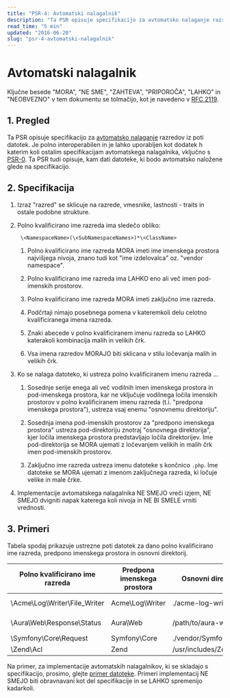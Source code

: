 ```yaml
---
title: "PSR-4: Avtomatski nalagalnik"
description: "Ta PSR opisuje specifikacijo za avtomatsko nalaganje razredov iz poti datotek."
read_time: "5 min"
updated: "2016-06-20"
slug: "psr-4-avtomatski-nalagalnik"
---
```


# Avtomatski nalagalnik

Ključne besede "MORA", "NE SME", "ZAHTEVA", "PRIPOROČA", "LAHKO" in "NEOBVEZNO"
v tem dokumentu se tolmačijo, kot je navedeno v
[RFC 2119](http://tools.ietf.org/html/rfc2119).

## 1. Pregled

Ta PSR opisuje specifikacijo za [avtomatsko nalaganje][autoloading] razredov iz poti
datotek. Je polno interoperabilen in je lahko uporabljen kot dodatek h katerim koli ostalim
specifikacijam avtomatskega nalagalnika, vključno s [PSR-0][]. Ta PSR tudi opisuje, kam
dati datoteke, ki bodo avtomatsko naložene glede na specifikacijo.

## 2. Specifikacija

1. Izraz "razred" se sklicuje na razrede, vmesnike, lastnosti - traits in ostale podobne
   strukture.

2. Polno kvalificirano ime razreda ima sledečo obliko:

        \<NamespaceName>(\<SubNamespaceNames>)*\<ClassName>

    1. Polno kvalificirano ime razreda MORA imeti ime imenskega prostora najvišjega nivoja,
       znano tudi kot "ime izdelovalca" oz. "vendor namespace".

    2. Polno kvalificirano ime razreda ima LAHKO eno ali več imen pod-imenskih
       prostorov.

    3. Polno kvalificirano ime razreda MORA imeti zaključno ime razreda.

    4. Podčrtaji nimajo posebnega pomena v kateremkoli delu celotno
       kvalificiranega imena razreda.

    5. Znaki abecede v polno kvalificiranem imenu razreda so LAHKO katerakoli
       kombinacija malih in velikih črk.

    6. Vsa imena razredov MORAJO biti sklicana v stilu ločevanja malih in velikih črk.

3. Ko se nalaga datoteko, ki ustreza polno kvalificiranem imenu razreda ...

    1. Sosednje serije enega ali več vodilnih imen imenskega prostora in pod-imenskega prostora,
       kar ne vključuje vodilnega ločila imenskih prostorov v polno kvalificiranem
       imenu razreda (t.i. "predpona imenskega prostora"), ustreza vsaj enemu
       "osnovnemu direktoriju".

    2. Sosednja imena pod-imenskih prostorov za "predpono imenskega prostora"
       ustreza pod-direktoriju znotraj "osnovnega direktorija", kjer
       ločila imenskega prostora predstavljajo ločila direktorijev. Ime pod-direktorija
       se MORA ujemati z ločevanjem velikih in malih črk imen pod-imenskih prostorov.

    3. Zaključno ime razreda ustreza imenu datoteke s končnico `.php`.
       Ime datoteke se MORA ujemati z imenom zaključnega razreda, ki ločuje velike in male črke.

4. Implementacije avtomatskega nalagalnika NE SMEJO vreči izjem, NE SMEJO dvigniti napak
   katerega koli nivoja in NE BI SMELE vrniti vrednosti.

## 3. Primeri

Tabela spodaj prikazuje ustrezne poti datotek za dano polno kvalificirano
ime razreda, predpono imenskega prostora in osnovni direktorij.

| Polno kvalificirano ime razreda | Predpona imenskega prostora | Osnovni direktorij       | Rezultat poti datoteke
| ------------------------------- |-----------------------------|--------------------------|-------------------------------------------
| \Acme\Log\Writer\File_Writer    | Acme\Log\Writer             | ./acme-log-writer/lib/   | ./acme-log-writer/lib/File_Writer.php
| \Aura\Web\Response\Status       | Aura\Web                    | /path/to/aura-web/src/   | /path/to/aura-web/src/Response/Status.php
| \Symfony\Core\Request           | Symfony\Core                | ./vendor/Symfony/Core/   | ./vendor/Symfony/Core/Request.php
| \Zend\Acl                       | Zend                        | /usr/includes/Zend/      | /usr/includes/Zend/Acl.php

Na primer, za implementacije avtomatskih nalagalnikov, ki se skladajo s specifikacijo,
prosimo, glejte [primer datoteke][]. Primeri implementacij NE SMEJO biti obravnavani
kot del specifikacije in se LAHKO spremenijo kadarkoli.

[autoloading]: http://php.net/autoload
[PSR-0]: https://github.com/php-fig/fig-standards/blob/master/accepted/PSR-0.md
[primer datoteke]: https://github.com/php-fig/fig-standards/blob/master/accepted/sl/PSR-4-autoloader-examples.md
